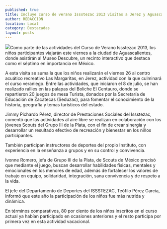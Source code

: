 ```yaml
---
published: true
title: Incluye curso de verano Issstezac 2013 visitas a Jerez y Aguascalientes
author: REDACCION
location: Local
category: Destacadas
layout: posts
---
```


![](http://i.imgur.com/WbriCxvm.jpg)Como parte de las actividades del Curso de Verano Issstezac 2013, los niños participantes viajarán este viernes a la ciudad de Aguascalientes, donde asistirán al Museo Descubre, un recinto interactivo que destaca como el séptimo en importancia en México.

A esta visita se suma la que los niños realizarán el viernes 26 al centro acuático recreativo Las Margaritas, en Jerez, actividad con la que culminará el curso veraniego. Entre las actividades, que iniciaron el 8 de julio, se han realizado rallies en las palapas del Boliche El Centauro, donde se repartieron 20 juegos de mesa Turista, donados por la Secretaría de Educación de Zacatecas (Seduzac), para fomentar el conocimiento de la historia, geografía y temas turísticos del estado.

Jimmy Pichardo Pérez, director de Prestaciones Sociales del Issstezac, comentó que las actividades al aire libre se realizan en colaboración con los jóvenes Scouts del Grupo III de la Plata, con el fin de crear sinergia y desarrollar un resultado efectivo de recreación y bienestar en los niños participantes.

También participan instructores de deportes del propio Instituto, con experiencia en la enseñanza a grupos y en su control y convivencia.

Ivonne Romero, jefa de Grupo III de la Plata, de Scouts de México precisó que mediante el juego, buscan desarrollar habilidades físicas, mentales y emocionales en los menores de edad, además de fortalecer los valores de trabajo en equipo, solidaridad, integración, sana convivencia y de respeto a la vida. 

El jefe del Departamento de Deportes del ISSSTEZAC, Teófilo Pérez García, informó que este año la participación de los niños fue más nutrida y dinámica.

En términos comparativos, 80 por ciento de los niños inscritos en el curso actual ya habían participado en ocasiones anteriores y el resto participa por primera vez en esta actividad vacacional.
